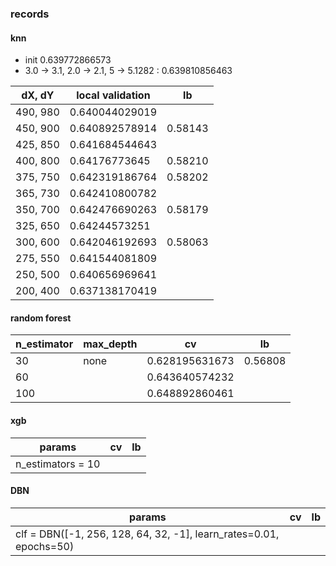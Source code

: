 ### records
#### knn
- init 0.639772866573
- 3.0 -> 3.1, 2.0 -> 2.1, 5 -> 5.1282 : 0.639810856463

| dX, dY   |local validation| lb      |
|----------|----------------|---------|
| 490, 980 | 0.640044029019 | 	      |
| 450, 900 | 0.640892578914 | 0.58143 |
| 425, 850 | 0.641684544643 | 
| 400, 800 | 0.64176773645  | 0.58210 |
| 375, 750 | 0.642319186764 | 0.58202 |
| 365, 730 | 0.642410800782 |         | 
| 350, 700 | 0.642476690263 | 0.58179 |
| 325, 650 | 0.64244573251  |         |
| 300, 600 | 0.642046192693 | 0.58063 |
| 275, 550 | 0.641544081809 |         | 
| 250, 500 | 0.640656969641 |         |
| 200, 400 | 0.637138170419 |         |

#### random forest
|n_estimator |max_depth    | cv             | lb      |
|------------|-------------|----------------|---------|
|30          | none        | 0.628195631673 | 0.56808 |
|60          |             | 0.643640574232 |         |
|100         |             | 0.648892860461 |         |

#### xgb 
| params     | cv          | lb             |
|------------|-------------|----------------|
|n_estimators = 10 |       |                |

#### DBN
| params     | cv          | lb             |
|------------|-------------|----------------|
|clf = DBN([-1, 256, 128, 64, 32, -1], learn_rates=0.01, epochs=50) |       |                |

